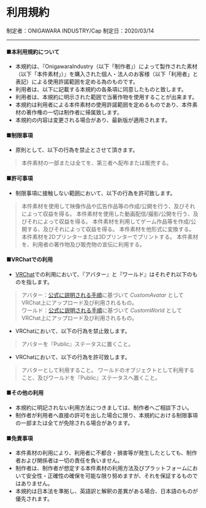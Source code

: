 # 利用規約
 
制定者：ONIGAWARA INDUSTRY/Cap
制定日：2020/03/14 
***

#### ■本利用規約について

- 本規約は、『OnigawaraIndustry（以下「制作者」）によって製作された素材（以下「本件素材」）』を購入された個人・法人のお客様（以下「利用者」と表記）による使用許諾範囲を定める為のものです。
- 利用者は、以下に記載する本規約の各条項に同意したものと致します。
- 利用者は、本規約に明示された範囲で当著作物を使用することが出来ます。
- 本規約は利用者による本件素材の使用許諾範囲を定めるものであり、本件素材の著作権の一切は制作者に帰属致します。
- 本規約の内容は変更される場合があり、最新版が適用されます。


#### ■制限事項

- 原則として、以下の行為を禁止とさせて頂きます。
> 本件素材の一部または全てを、第三者へ配布または販売する。


#### ■許可事項

- 制限事項に接触しない範囲において、以下の行為を許可致します。
> 本件素材を使用して映像作品や広告作品等の作成/公開を行う、及びそれによって収益を得る。
> 本件素材を使用した動画配信/撮影/公開を行う、及びそれによって収益を得る。
> 本件素材を利用してゲーム作品等を作成/公開する、及びそれによって収益を得る。
> 本件素材を他形式に変換する。
> 本件素材を2Dプリンターまたは3Dプリンターでプリントする。
> 本件素材を、利用者の著作物及び販売物の宣伝に利用する。


#### ■VRChatでの利用

- [VRChat](https://vrchat.com/)での利用において、『アバター』と『ワールド』はそれぞれ以下のものを指します。
> アバター：[公式に説明される手順](https://docs.vrchat.com/docs/creating-your-first-avatar)に基づいて *CustomAvatar* としてVRChat上にアップロード及び利用されるもの。  
> ワールド：[公式に説明される手順](https://docs.vrchat.com/docs/creating-your-first-world)に基づいて *CustomWorld* としてVRChat上にアップロード及び利用されるもの。

- VRChatにおいて、以下の行為を禁止致します。
> アバターを『Public』ステータスに置くこと。

- VRChatにおいて、以下の行為を許可致します。
> アバターとして利用すること。
> ワールドのオブジェクトとして利用すること、及びワールドを『Public』ステータスへ置くこと。


#### ■その他の利用

- 本規約に明記されない利用方法につきましては、制作者へご相談下さい。  
- 制作者が利用者へ直接の許可を出した場合に限り、本規約における制限事項の一部または全てが免除される場合があります。  


#### ■免責事項

- 本件素材の利用により、利用者に不都合・損害等が発生したとしても、制作者および関係者は一切の責任を負いません。  
- 制作者は、制作者が想定する本件素材の利用方法及びプラットフォームにおいて安全性・正確性の確保を可能な限り努めますが、それを保証するものではありません。  
- 本規約は日本法を準拠し、英語訳と解釈の差異がある場合、日本語のものが優先されます。  
